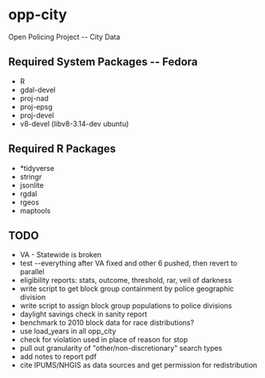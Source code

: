 # opp-city
Open Policing Project -- City Data

## Required System Packages -- Fedora
* R
* gdal-devel
* proj-nad
* proj-epsg
* proj-devel
* v8-devel (libv8-3.14-dev ubuntu)

## Required R Packages
* *tidyverse
* stringr
* jsonlite
* rgdal
* rgeos
* maptools
  
## TODO
* VA - Statewide is broken
* test --everything after VA fixed and other 6 pushed, then revert to parallel 
* eligibility reports: stats, outcome, threshold, rar, veil of darkness
* write script to get block group containment by police geographic division
* write script to assign block group populations to police divisions
* daylight savings check in sanity report
* benchmark to 2010 block data for race distributions?
* use load_years in all opp_city
* check for violation used in place of reason for stop
* pull out granularity of "other/non-discretionary" search types
* add notes to report pdf
* cite IPUMS/NHGIS as data sources and get permission for redistribution

